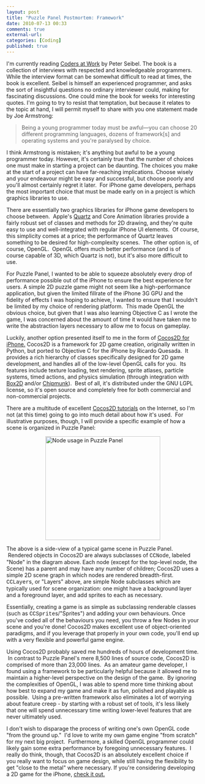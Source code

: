 ```yaml
---
layout: post
title: "Puzzle Panel Postmortem: Framework"
date: 2010-07-13 00:33
comments: true
external-url:
categories: [Coding]
published: true
---
```

I'm currently reading <a title="Coders at Work" href="http://www.codersatwork.com/">Coders at Work</a> by Peter Seibel.  The book is a collection of interviews with respected and knowledgeable programmers.  While the interview format can be somewhat difficult to read at times, the book is excellent.  Seibel is himself an experienced programmer, and asks the sort of insightful questions no ordinary interviewer could, making for fascinating discussions.  One could mine the book for weeks for interesting quotes.  I'm going to try to resist that temptation, but because it relates to the topic at hand, I will permit myself to share with you one statement made by Joe Armstrong:
<blockquote>Being a young programmer today must be awful—you can choose 20 different programming languages, dozens of framework[s] and operating systems and you're paralysed by choice.</blockquote>
I think Armstrong is mistaken; it's anything but awful to be a young programmer today.  However, it's certainly true that the number of choices one must make in starting a project can be daunting.  The choices you make at the start of a project can have far-reaching implications.  Choose wisely and your endeavour might be easy and successful, but choose poorly and you'll almost certainly regret it later.  For iPhone game developers, perhaps the most important choice that must be made early on in a project is which graphics libraries to use.<!--more-->

There are essentially two graphics libraries for iPhone game developers to choose between.  Apple's <a title="Quartz" href="http://developer.apple.com/iphone/library/documentation/GraphicsImaging/Conceptual/drawingwithquartz2d/Introduction/Introduction.html" target="_blank">Quartz</a> and Core Animation libraries provide a fairly robust set of classes and methods for 2D drawing, and they're quite easy to use and well-integrated with regular iPhone UI elements.  Of course, this simplicity comes at a price; the performance of Quartz leaves something to be desired for high-complexity scenes.  The other option is, of course, OpenGL.  OpenGL offers much better performance (and is of course capable of 3D, which Quartz is not), but it's also more difficult to use.

For Puzzle Panel, I wanted to be able to squeeze absolutely every drop of performance possible out of the iPhone to ensure the best experience for users.  A simple 2D puzzle game might not seem like a high-performance application, but given the limited fillrate of the iPhone 3G GPU and the fidelity of effects I was hoping to achieve, I wanted to ensure that I wouldn't be limited by my choice of rendering platform.  This made OpenGL the obvious choice, but given that I was also learning Objective C as I wrote the game, I was concerned about the amount of time it would have taken me to write the abstraction layers necessary to allow me to focus on gameplay.

Luckily, another option presented itself to me in the form of <a title="Cocos2D for iPhone" href="http://cocos2d-iPhone.org">Cocos2D for iPhone.</a> Cocos2D is a framework for 2D game creation, originally written in Python, but ported to Objective C for the iPhone by Ricardo Quesada.  It provides a rich hierarchy of classes specifically designed for 2D game development, and handles all of the low-level OpenGL calls for you.  Its features include texture loading, text rendering, sprite atlases, particle systems, timed actions, and physics simulation (through integration with <a title="Box2D" href="http://www.box2d.org/" target="_blank">Box2D</a> and/or <a title="Chipmunk" href="http://code.google.com/p/chipmunk-physics/" target="_blank">Chipmunk</a>).  Best of all, it's distributed under the GNU LGPL license, so it's open source and completely free for both commercial and non-commercial projects.

There are a multitude of excellent <a title="Cocos2D tutorials" href="http://www.cocos2d-iphone.org/wiki/doku.php/" target="_blank">Cocos2D tutorials</a> on the Internet, so I'm not (at this time) going to go into much detail about how it's used.  For illustrative purposes, though, I will provide a specific example of how a scene is organized in Puzzle Panel:

<a href="/images/nodes.png"><img class="aligncenter size-medium wp-image-101"
title="Node usage in Puzzle Panel" src="/images/nodes-300x271.png" alt="Node usage in Puzzle Panel" width="300" height="271" style="display: block; margin-left: auto; margin-right: auto;"/></a>

The above is a side-view of a typical game scene in Puzzle Panel.  Rendered objects in Cocos2D are always subclasses of <span style="display: inline; font-family: Courier">CCNode</span>, labeled "Node" in the diagram above.  Each node (except for the top-level node, the Scene) has a parent and may have any number of children; Cocos2D uses a simple 2D scene graph in which nodes are rendered breadth-first.  <span style="display: inline; font-family: Courier">CCLayer</span>s, or "Layers" above, are simple Node subclasses which are typically used for scene organization: one might have a background layer and a foreground layer, and add sprites to each as necessary.

Essentially, creating a game is as simple as subclassing renderable classes (such as <span style="display: inline; font-family: Courier">CCSprite</span>s/"Sprites") and adding your own behaviours.  Once you've coded all of the behaviours you need, you throw a few Nodes in your scene and you're done!  Cocos2D makes excellent use of object-oriented paradigms, and if you leverage that properly in your own code, you'll end up with a very flexible and powerful game engine.

Using Cocos2D probably saved me hundreds of hours of development time.  In contrast to Puzzle Panel's mere 8,500 lines of source code, Cocos2D is comprised of more than 23,000 lines.  As an amateur game developer, I found using a framework to be particularly helpful because it allowed me to maintain a higher-level perspective on the design of the game.  By ignoring the complexities of OpenGL, I was able to spend more time thinking about how best to expand my game and make it as fun, polished and playable as possible.  Using a pre-written framework also eliminates a lot of worrying about feature creep - by starting with a robust set of tools, it's less likely that one will spend unnecessary time writing lower-level features that are never ultimately used.

I don't wish to disparage the process of writing one's own OpenGL code "from the ground up."  I'd love to write my own game engine "from scratch" for my next big project.  Furthermore, a skilled OpenGL programmer could likely gain some extra performance by foregoing unnecessary features.  I really do think, though, that Cocos2D is an absolutely excellent choice if you really want to focus on game design, while still having the flexibility to get "close to the metal" where necessary.  If you're considering developing a 2D game for the iPhone, <a title="Cocos2D for iPhone" href="http://cocos2d-iPhone.org">check it out.</a>

